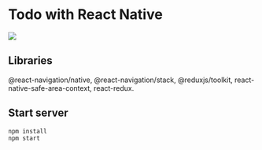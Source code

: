 # Todo with React Native

<img src="https://i.imgur.com/mJXeXSe.jpg" />

## Libraries

@react-navigation/native, @react-navigation/stack, @reduxjs/toolkit, react-native-safe-area-context, react-redux.

## Start server

```bash
npm install
npm start
```

